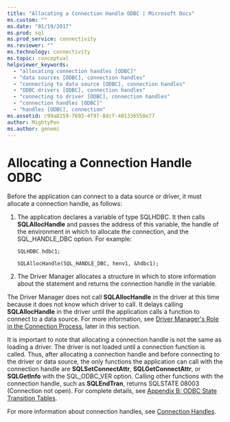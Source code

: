 ```yaml
---
title: "Allocating a Connection Handle ODBC | Microsoft Docs"
ms.custom: ""
ms.date: "01/19/2017"
ms.prod: sql
ms.prod_service: connectivity
ms.reviewer: ""
ms.technology: connectivity
ms.topic: conceptual
helpviewer_keywords: 
  - "allocating connection handles [ODBC]"
  - "data sources [ODBC], connection handles"
  - "connecting to data source [ODBC], connection handles"
  - "ODBC drivers [ODBC], connection handles"
  - "connecting to driver [ODBC], connection handles"
  - "connection handles [ODBC]"
  - "handles [ODBC], connection"
ms.assetid: c99a8159-7693-4f97-8dcf-401336550e77
author: MightyPen
ms.author: genemi
---
```

# Allocating a Connection Handle ODBC
Before the application can connect to a data source or driver, it must allocate a connection handle, as follows:  
  
1.  The application declares a variable of type SQLHDBC. It then calls **SQLAllocHandle** and passes the address of this variable, the handle of the environment in which to allocate the connection, and the SQL_HANDLE_DBC option. For example:  
  
    ```  
    SQLHDBC hdbc1;  
  
    SQLAllocHandle(SQL_HANDLE_DBC, henv1, &hdbc1);  
    ```  
  
2.  The Driver Manager allocates a structure in which to store information about the statement and returns the connection handle in the variable.  
  
 The Driver Manager does not call **SQLAllocHandle** in the driver at this time because it does not know which driver to call. It delays calling **SQLAllocHandle** in the driver until the application calls a function to connect to a data source. For more information, see [Driver Manager's Role in the Connection Process](../../../odbc/reference/develop-app/driver-manager-s-role-in-the-connection-process.md), later in this section.  
  
 It is important to note that allocating a connection handle is not the same as loading a driver. The driver is not loaded until a connection function is called. Thus, after allocating a connection handle and before connecting to the driver or data source, the only functions the application can call with the connection handle are **SQLSetConnectAttr**, **SQLGetConnectAttr**, or **SQLGetInfo** with the SQL_ODBC_VER option. Calling other functions with the connection handle, such as **SQLEndTran**, returns SQLSTATE 08003 (Connection not open). For complete details, see [Appendix B: ODBC State Transition Tables](../../../odbc/reference/appendixes/appendix-b-odbc-state-transition-tables.md).  
  
 For more information about connection handles, see [Connection Handles](../../../odbc/reference/develop-app/connection-handles.md).
